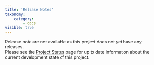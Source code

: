 ```yaml
---
title: 'Release Notes'
taxonomy:
    category:
        - docs
visible: true
---
```


Release note are not available as this project does not yet have any releases.  
Please see the [Project Status](/status) page for up to date information about the current development state of this project.